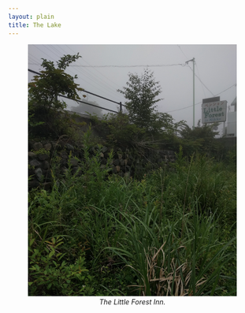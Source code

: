 ```yaml
---
layout: plain
title: The Lake
---
```


<figure>
    <div style="text-align:center"><img src ="/images/photos/lake9.png" />
    <figcaption><i>The Little Forest Inn.</i></figcaption>
	</div>
</figure>
